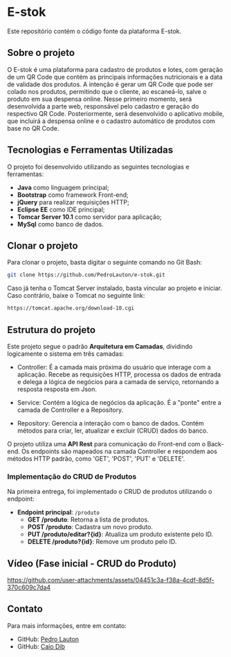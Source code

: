 # E-stok

Este repositório contém o código fonte da plataforma E-stok. 

## Sobre o projeto

O E-stok é uma plataforma para cadastro de produtos e lotes, com geração de um QR Code que contém as principais informações nutricionais e a data de validade dos produtos. A intenção é gerar um QR Code que pode ser colado nos produtos, permitindo que o cliente, ao escaneá-lo, salve o produto em sua despensa online. Nesse primeiro momento, será desenvolvida a parte web, responsável pelo cadastro e geração do respectivo QR Code. Posteriormente, será desenvolvido o aplicativo mobile, que incluirá a despensa online e o cadastro automático de produtos com base no QR Code.

## Tecnologias e Ferramentas Utilizadas

O projeto foi desenvolvido utilizando as seguintes tecnologias e ferramentas:

- **Java** como linguagem principal;
- **Bootstrap** como framework Front-end;
- **jQuery** para realizar requisições HTTP;
- **Eclipse EE** como IDE principal;
- **Tomcar Server 10.1** como servidor para aplicação;
- **MySql** como banco de dados.

## Clonar o projeto

Para clonar o projeto, basta digitar o seguinte comando no Git Bash: 

```bash
git clone https://github.com/PedroLauton/e-stok.git
```

Caso já tenha o Tomcat Server instalado, basta vincular ao projeto e iniciar. Caso contrário, baixe o Tomcat no seguinte link: 

```bash
https://tomcat.apache.org/download-10.cgi
```

## Estrutura do projeto

Este projeto segue o padrão **Arquitetura em Camadas**, dividindo logicamente o sistema em três camadas: 

- Controller: É a camada mais próxima do usuário que interage com a aplicação. Recebe as requisições HTTP, processa os dados de entrada e delega a lógica de negócios para a camada de serviço, retornando a resposta resposta em Json.  

- Service: Contém a lógica de negócios da aplicação. É a "ponte" entre a camada de Controller e a Repository.

- Repository: Gerencia a interação com o banco de dados. Contém métodos para criar, ler, atualizar e excluir (CRUD) dados do banco.

O projeto utiliza uma **API Rest** para comunicação do Front-end com o Back-end. Os endpoints são mapeados na camada Controller e respondem aos métodos HTTP padrão, como 'GET', 'POST', 'PUT' e 'DELETE'. 

### Implementação do CRUD de Produtos
Na primeira entrega, foi implementado o CRUD de produtos utilizando o endpoint:

- **Endpoint principal**: `/produto`
  - **GET /produto**: Retorna a lista de produtos.
  - **POST /produto**: Cadastra um novo produto.
  - **PUT /produto/editar?{id}**: Atualiza um produto existente pelo ID.
  - **DELETE /produto?{id}**: Remove um produto pelo ID.

## Vídeo (Fase inicial - CRUD do Produto)

https://github.com/user-attachments/assets/04451c3a-f38a-4cdf-8d5f-370c609c7da4


## Contato

Para mais informações, entre em contato:

- GitHub: [Pedro Lauton](https://github.com/PedroLauton)
- GitHub: [Caio Dib](https://github.com/dib10)
